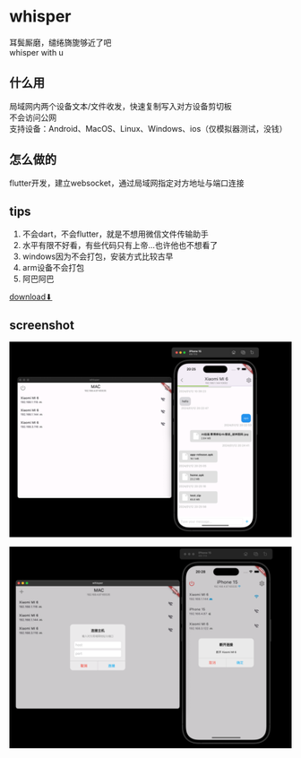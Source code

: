 # whisper

耳鬓厮磨，缱绻旖旎够近了吧  
whisper with u

## 什么用
局域网内两个设备文本/文件收发，快速复制写入对方设备剪切板  
不会访问公网  
支持设备：Android、MacOS、Linux、Windows、ios（仅模拟器测试，没钱）

## 怎么做的
flutter开发，建立websocket，通过局域网指定对方地址与端口连接

## tips
1. 不会dart，不会flutter，就是不想用微信文件传输助手  
2. 水平有限不好看，有些代码只有上帝...也许他也不想看了
3. windows因为不会打包，安装方式比较古早  
4. arm设备不会打包  
5. 阿巴阿巴  

[download⬇](https://github.com/lawnvi/whisper/releases)


## screenshot
![](https://github.com/lawnvi/whisper/raw/dev/.github/image/img_1.png)  
  
![](https://github.com/lawnvi/whisper/raw/dev/.github/image/img.png)